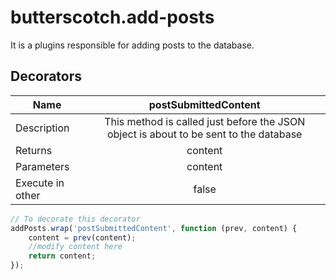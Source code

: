 # butterscotch.add-posts

It is a plugins responsible for adding posts to the database.

## Decorators

| Name | postSubmittedContent  |
| ------------- |:-------------:|
| Description      | This method is called just before the JSON object is about to be sent to the database |
| Returns     | content |
| Parameters      | content |
| Execute in other | false |

```javascript
// To decorate this decorator
addPosts.wrap('postSubmittedContent', function (prev, content) {
    content = prev(content);
    //modify content here
    return content;
});
```
